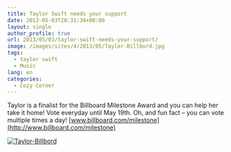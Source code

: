 ```yaml
---
title: Taylor Swift needs your support
date: 2013-05-03T20:31:34+00:00
layout: single
author_profile: true
url: 2013/05/03/taylor-swift-needs-your-support/
image: /images/sites/4/2013/05/Taylor-Billbord.jpg
tags:
  - taylor swift
  - Music
lang: en
categories: 
  - Cozy Corner
---
```

Taylor is a finalist for the Billboard Milestone Award and you can help her take it home! Vote everyday until May 19th. Oh, and fun fact – you can vote multiple times a day! [www.billboard.com/milestone](http://www.billboard.com/milestone)

[![Taylor-Billbord](/images/2013/05/Taylor-Billbord.jpg)](http://www.billboard.com/milestone)